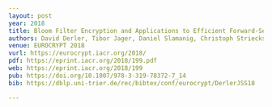 ```yaml
---
layout: post
year: 2018	
title: Bloom Filter Encryption and Applications to Efficient Forward-Secret 0-RTT Key Exchange
authors: David Derler, Tibor Jager, Daniel Slamanig, Christoph Striecks
venue: EUROCRYPT 2018
vurl: https://eurocrypt.iacr.org/2018/
pdf: https://eprint.iacr.org/2018/199.pdf
web: https://eprint.iacr.org/2018/199
pub: https://doi.org/10.1007/978-3-319-78372-7_14
bib: https://dblp.uni-trier.de/rec/bibtex/conf/eurocrypt/DerlerJSS18

---
```

